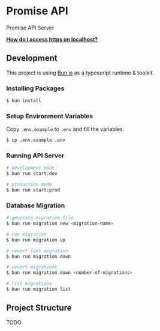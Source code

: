 # Promise API

Promise API Server

**[How do I access https on localhost?](/https/README.md)**

## Development

This project is using [Bun.js](https://bun.sh) as a typescript runtime & toolkit.

### Installing Packages

```bash
$ bun install
```

### Setup Environment Variables

Copy `.env.example` to `.env` and fill the variables.

```bash
$ cp .env.example .env
```

### Running API Server

```bash
# development mode
$ bun run start:dev

# production mode
$ bun run start:prod
```

### Database Migration

```bash
# generate migration file
$ bun run migration new <migration-name>

# run migration
$ bun run migration up

# revert last migration
$ bun run migration down

# revert migrations
$ bun run migration down <number-of-migrations>

# list migrations
$ bun run migration list
```

## Project Structure

TODO
